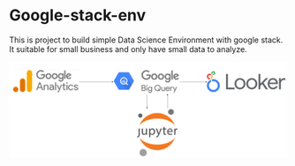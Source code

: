 # Google-stack-env
This is project to build simple Data Science Environment with google stack. It suitable for small business and only have small data to analyze.

![Alt text](environment-google.png)
